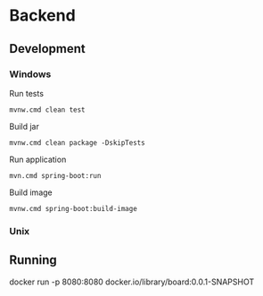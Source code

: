 # Backend 



## Development
### Windows
Run tests
``` 
mvnw.cmd clean test
```

Build jar
```
mvnw.cmd clean package -DskipTests
```

Run application
``` 
mvn.cmd spring-boot:run
```

Build image 
```
mvnw.cmd spring-boot:build-image
```

### Unix 


## Running
docker run -p 8080:8080 docker.io/library/board:0.0.1-SNAPSHOT
